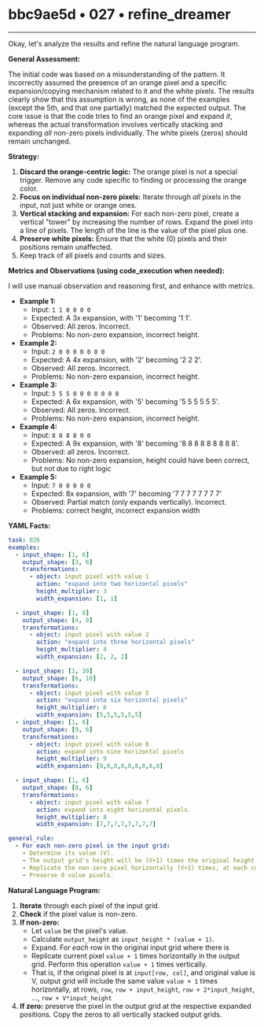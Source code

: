 # bbc9ae5d • 027 • refine_dreamer

---
Okay, let's analyze the results and refine the natural language program.

**General Assessment:**

The initial code was based on a misunderstanding of the pattern. It incorrectly assumed the presence of an orange pixel and a specific expansion/copying mechanism related to it and the white pixels. The results clearly show that this assumption is wrong, as none of the examples (except the 5th, and that one partially) matched the expected output. The core issue is that the code tries to find an orange pixel and expand *it*, whereas the actual transformation involves vertically stacking and expanding *all* non-zero pixels individually. The white pixels (zeros) should remain unchanged.

**Strategy:**

1.  **Discard the orange-centric logic:** The orange pixel is not a special trigger. Remove any code specific to finding or processing the orange color.
2.  **Focus on individual non-zero pixels:** Iterate through *all* pixels in the input, not just white or orange ones.
3.  **Vertical stacking and expansion:** For each non-zero pixel, create a vertical "tower" by increasing the number of rows. Expand the pixel into a line of pixels. The length of the line is the value of the pixel plus one.
4.  **Preserve white pixels:** Ensure that the white (0) pixels and their positions remain unaffected.
5. Keep track of all pixels and counts and sizes.

**Metrics and Observations (using code_execution when needed):**

I will use manual observation and reasoning first, and enhance with metrics.

*   **Example 1:**
    *   Input: `1 1 0 0 0 0`
    *   Expected: A 3x expansion, with '1' becoming '1 1'.
    *   Observed: All zeros. Incorrect.
    *   Problems: No non-zero expansion, incorrect height.
*   **Example 2:**
    *   Input: `2 0 0 0 0 0 0 0`
    *   Expected: A 4x expansion, with '2' becoming '2 2 2'.
    *   Observed: All zeros. Incorrect.
    *   Problems: No non-zero expansion, incorrect height.
*   **Example 3:**
    *   Input: `5 5 5 0 0 0 0 0 0 0`
    *   Expected: A 6x expansion, with '5' becoming '5 5 5 5 5 5'.
    *   Observed: All zeros. Incorrect.
    *   Problems: No non-zero expansion, incorrect height.
*   **Example 4:**
    *   Input: `8 8 8 8 0 0`
    *   Expected: A 9x expansion, with '8' becoming '8 8 8 8 8 8 8 8 8'.
    *   Observed: all zeros. Incorrect.
    *    Problems: No non-zero expansion, height could have been correct, but not due to right logic
*   **Example 5:**
    *   Input: `7 0 0 0 0 0`
    *   Expected: 8x expansion, with '7' becoming '7 7 7 7 7 7 7 7'
    *   Observed: Partial match (only expands vertically). Incorrect.
    *   Problems: correct height, incorrect expansion width

**YAML Facts:**

```yaml
task: 026
examples:
  - input_shape: [1, 6]
    output_shape: [3, 6]
    transformations:
      - object: input pixel with value 1
        action: "expand into two horizontal pixels"
        height_multiplier: 3
        width_expansion: [1, 1]

  - input_shape: [1, 8]
    output_shape: [4, 8]
    transformations:
      - object: input pixel with value 2
        action: "expand into three horizontal pixels"
        height_multiplier: 4
        width_expansion: [2, 2, 2]

  - input_shape: [1, 10]
    output_shape: [6, 10]
    transformations:
      - object: input pixel with value 5
        action: "expand into six horizontal pixels"
        height_multiplier: 6
        width_expansion: [5,5,5,5,5,5]
  - input_shape: [1, 6]
    output_shape: [9, 6]
    transformations:
      - object: input pixel with value 8
        action: expand into nine horizontal pixels
        height_multiplier: 9
        width_expansion: [8,8,8,8,8,8,8,8,8]

  - input_shape: [1, 6]
    output_shape: [8, 6]
    transformations:
      - object: input pixel with value 7
        action: expand into eight horizontal pixels.
        height_multiplier: 8
        width_expansion: [7,7,7,7,7,7,7,7]

general_rule:
  - For each non-zero pixel in the input grid:
    - Determine its value (V).
    - The output grid's height will be (V+1) times the original height.
    - Replicate the non-zero pixel horizontally (V+1) times, at each corresponding vertical level.
    - Preserve 0 value pixels.

```

**Natural Language Program:**

1.  **Iterate** through each pixel of the input grid.
2.  **Check** if the pixel value is non-zero.
3.  **If non-zero:**
    *   Let `value` be the pixel's value.
    *   Calculate `output_height` as `input_height * (value + 1)`.
    *   Expand. For *each* row in the original input grid where there is
    *   Replicate current pixel `value + 1` times horizontally in the output grid. Perform this operation `value + 1` times vertically.
    *  That is, if the original pixel is at `input[row, col]`, and original value is V, output grid will include the same value `value + 1` times horizontally, at rows, `row`, `row + input_height`, `row + 2*input_height`, ..., `row + V*input_height`
4. **If zero:** preserve the pixel in the output grid at the respective expanded positions. Copy the zeros to all vertically stacked output grids.

